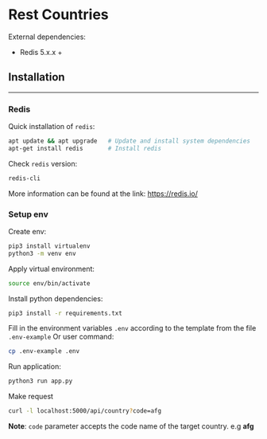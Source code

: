 # Rest Countries


External dependencies:

- Redis 5.x.x +


## Installation

---

### Redis

Quick installation of `redis`:

```bash
apt update && apt upgrade   # Update and install system dependencies
apt-get install redis       # Install redis
```

Check `redis` version:

```bash
redis-cli
```

More information can be found at the link: https://redis.io/

### Setup env

Create env:

```bash
pip3 install virtualenv
python3 -m venv env
```

Apply virtual environment:

```bash
source env/bin/activate
```

Install python dependencies:

```bash
pip3 install -r requirements.txt
```

Fill in the environment variables `.env` according to the template from the file `.env-example`
Or user command:

```bash
cp .env-example .env
```

Run application:

```bash
python3 run app.py
```

Make request

```bash
curl -l localhost:5000/api/country?code=afg
```

**Note**: `code` parameter accepts the code name of the target country. e.g **afg**
